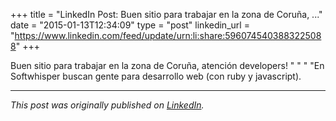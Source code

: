 +++
title = "LinkedIn Post: Buen sitio para trabajar en la zona de Coruña, ..."
date = "2015-01-13T12:34:09"
type = "post"
linkedin_url = "https://www.linkedin.com/feed/update/urn:li:share:5960745403883225088"
+++

Buen sitio para trabajar en la zona de Coruña, atención developers! 
"
"
"
"En Softwhisper buscan gente para desarrollo web (con ruby y javascript).

---

*This post was originally published on [LinkedIn](https://www.linkedin.com/in/adrianmoreno/recent-activity/all/).*